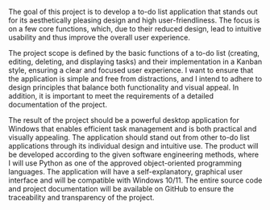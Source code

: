 The goal of this project is to develop a to-do list application that stands out for its aesthetically pleasing design and high user-friendliness. The focus is on a few core functions, which, due to their reduced design, lead to intuitive usability and thus improve the overall user experience.

The project scope is defined by the basic functions of a to-do list (creating, editing, deleting, and displaying tasks) and their implementation in a Kanban style, ensuring a clear and focused user experience. I want to ensure that the application is simple and free from distractions, and I intend to adhere to design principles that balance both functionality and visual appeal. In addition, it is important to meet the requirements of a detailed documentation of the project.

The result of the project should be a powerful desktop application for Windows that enables efficient task management and is both practical and visually appealing. The application should stand out from other to-do list applications through its individual design and intuitive use. The product will be developed according to the given software engineering methods, where I will use Python as one of the approved object-oriented programming languages. The application will have a self-explanatory, graphical user interface and will be compatible with Windows 10/11. The entire source code and project documentation will be available on GitHub to ensure the traceability and transparency of the project.